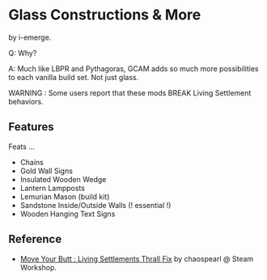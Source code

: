 # Glass Constructions & More

by i-emerge.

Q: Why?

A: Much like LBPR and Pythagoras, GCAM adds so much more possibilities to each vanilla build set. Not just glass.

WARNING : Some users report that these mods BREAK Living Settlement behaviors.

## Features

Feats ...

- Chains
- Gold Wall Signs
- Insulated Wooden Wedge
- Lantern Lampposts
- Lemurian Mason (build kit)
- Sandstone Inside/Outside Walls (! essential !)
- Wooden Hanging Text Signs

## Reference

- [Move Your Butt : Living Settlements Thrall Fix](https://steamcommunity.com/sharedfiles/filedetails/?id=3384531957) by chaospearl @ Steam Workshop.
